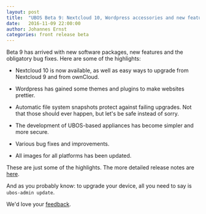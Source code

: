 ```yaml
---
layout: post
title:  "UBOS Beta 9: Nextcloud 10, Wordpress accessories and new features"
date:   2016-11-09 22:00:00
author: Johannes Ernst
categories: front release beta
---
```


Beta 9 has arrived with new software packages, new features and the obligatory
bug fixes. Here are some of the highlights:

* Nextcloud 10 is now available, as well as easy ways to upgrade from Nextcloud 9
  and from ownCloud.

* Wordpress has gained some themes and plugins to make websites prettier.

* Automatic file system snapshots protect against failing upgrades. Not that those should
  ever happen, but let's be safe instead of sorry.

* The development of UBOS-based appliances has become simpler and more secure.

* Various bug fixes and improvements.

* All images for all platforms has been updated.

These are just some of the highlights. The more detailed release notes are
<a href="/docs/releases/beta9/release-notes/">here</a>.

And as you probably know: to upgrade your device, all you need to say is
``ubos-admin update``.

We'd love your <a href="/community/">feedback</a>.
